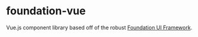 # foundation-vue
Vue.js component library based off of the robust [Foundation UI Framework](https://get.foundation/sites/docs).
